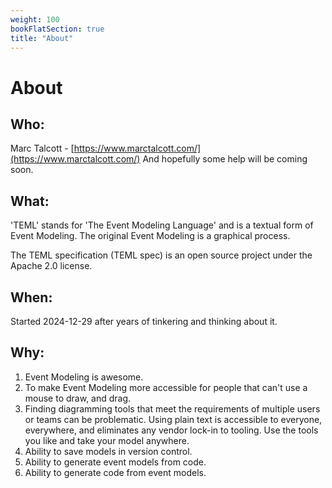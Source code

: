 ```yaml
---
weight: 100
bookFlatSection: true
title: "About"
---
```


# About

## Who:

Marc Talcott - [https://www.marctalcott.com/](https://www.marctalcott.com/)
And hopefully some help will be coming soon.

## What:

'TEML' stands for 'The Event Modeling Language' and is a textual form of Event Modeling. The original Event Modeling is a graphical process.

The TEML specification (TEML spec) is an open source project under the Apache 2.0 license.

## When:

Started 2024-12-29 after years of tinkering and thinking about it.

## Why:

1. Event Modeling is awesome.
2. To make Event Modeling more accessible for people that can't use a mouse to draw, and drag.
3. Finding diagramming tools that meet the requirements of multiple users or teams can be problematic. Using plain text is accessible to everyone, everywhere, and eliminates any vendor lock-in to tooling. Use the tools you like and take your model anywhere.
4. Ability to save models in version control.
5. Ability to generate event models from code.
6. Ability to generate code from event models.
